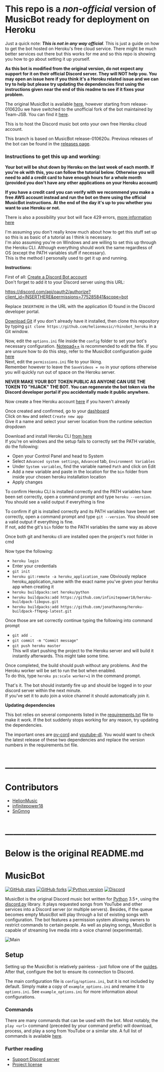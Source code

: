 # This repo is a *non-official* version of MusicBot ready for deployment on Heroku

Just a quick note: ***This is not in any way official***. This is just a guide on how to get the bot hosted on Heroku's free cloud service. There might be much better services out there but this works for me and so this repo is showing you how to go about setting it up yourself.

**As this bot is modified from the original version, do not expect any support for it on their official Discord server. They will NOT help you. You may open an issue here if you think it's a Heroku related issue and we can try to help but please try updating the dependencies first using the instructions given near the end of this readme to see if it fixes your problem.**

The original MusicBot is available [here](https://github.com/Just-Some-Bots/MusicBot), however starting from release-010620u we have switched to the unofficial fork of the bot maintained by Team-JSB. You can find it [here](https://github.com/Team-JSB/MusicBot).

This is to host the Discord music bot onto your own free Heroku cloud account.

This branch is based on MusicBot release-010620u. Previous releases of the bot can be found in the [releases page](https://github.com/helionmusic/rhinobot_heroku/releases).

### Instructions to get this up and working:
**Your bot will be shut down by Heroku on the last week of each month. If you're ok with this, you can follow the tutorial below. Otherwise you will need to add a credit card to have enough hours for a whole month (provided you don't have any other applications on your Heroku account)**

**If you have a credit card you can verify with we recommend you make a free AWS account instead and run the bot on there using the official MusicBot instructions. At the end of the day it's up to you whether you want to use Heroku or not.**

There is also a possibility your bot will face 429 errors, [more information here](https://github.com/helionmusic/rhinobot_heroku/issues/31)

I'm assuming you don't really know much about how to get this stuff set up so this is as basic of a tutorial as I think is necessary.  
I'm also assuming you're on Windows and are willing to set this up through the Heroku CLI. Although everything should work the same regardless of OS (except the PATH variables stuff if necessary).  
This is the method I personally used to get it up and running.

**Instructions:**

First of all: [Create a Discord Bot account](https://discord.com/developers)  
Don't forget to add it to your Discord server using this URL:

https://discord.com/api/oauth2/authorize?client_id=INSERTHERE&permissions=775285841&scope=bot

Replace `INSERTHERE` in the URL with the application ID found in the Discord developer portal.
  
[Download Git](https://git-scm.com/) if you don't already have it installed, then clone this repository by typing `git clone https://github.com/helionmusic/rhinobot_heroku` in a Git window.


Now, edit the `options.ini` file inside the `config` folder to set your bot's necessary configuration. [Notepad++](https://notepad-plus-plus.org/downloads/) is recommended to edit the file. 
If you are unsure how to do this step, refer to the MusicBot configuration guide [here](https://team-jsb.github.io/MusicBot/using/configuration/)  
Next, edit the `permissions.ini` file to your liking.  
Remember however to leave the `SaveVideos = no` in your options otherwise you will quickly run out of space on the Heroku server.

**NEVER MAKE YOUR BOT TOKEN PUBLIC AS ANYONE CAN USE THE TOKEN TO "HIJACK" THE BOT. You can regenerate the bot token via the Discord developer portal if you accidentally made it public anywhere.**


Now create a free Heroku account [here](https://www.heroku.com/) if you haven't already

Once created and confirmed, go to your [dashboard](https://dashboard.heroku.com/apps)  
Click on `New` and select `Create new app`  
Give it a name and select your server location from the runtime selection dropdown

Download and install Heroku CLI [from here](https://devcenter.heroku.com/articles/heroku-cli)  
If you're on windows and the setup fails to correctly set the PATH variable, do the following:  
* Open your Control Panel and head to System  
* Select `Advanced system settings`, `Advanced` tab, `Environment Variables`  
* Under `System variables`, find the variable named `Path` and click on Edit  
* Add a new variable and paste in the location for the `bin` folder from inside your chosen heroku installation location  
* Apply changes  

To confirm Heroku CLI is installed correctly and the PATH variables have been set correctly, open a command prompt and type `heroku --version`. You should see a valid output if everything is fine


To confirm if git is installed correctly and its PATH variables have been set correctly, open a command prompt and type `git --version`. You should see a valid output if everything is fine.  
If not, add the git's `bin` folder to the PATH variables the same way as above  

  
Once both git and heroku cli are installed open the project's root folder in cmd

Now type the following:  
* ``heroku login``  
* Enter your credentials  
* ``git init``  
* ``heroku git:remote -a heroku_application_name`` Obviously replace heroku_application_name with the exact name you've given your heroku app when creating it  
* ``heroku buildpacks:set heroku/python``  
* ``heroku buildpacks:add https://github.com/infinitepower18/heroku-buildpack-libopus.git``  
* ``heroku buildpacks:add https://github.com/jonathanong/heroku-buildpack-ffmpeg-latest.git``    

Once those are set correctly continue typing the following into command prompt  
* ``git add .``  
* ``git commit -m "Commit message"``  
* ``git push heroku master``  
This will start pushing the project to the Heroku server and will build it instantly afterwards. This might take some time.

Once completed, the build should push without any problems. And the Heroku worker will be set to run the bot when enabled.  
To do this, type ``heroku ps:scale worker=1`` in the command prompt.

That's it. The bot should instantly fire up and should be logged in to your discord server within the next minute.  
If you've set it to auto join a voice channel it should automatically join it.

**Updating dependencies**

This bot relies on several components listed in the [requirements.txt](https://github.com/helionmusic/rhinobot_heroku/blob/master/requirements.txt) file to make it work. If the bot suddenly stops working for any reason, try updating the dependencies.

The important ones are [py-cord](https://github.com/Pycord-Development/pycord/releases) and [youtube-dl](https://github.com/ytdl-org/youtube-dl/releases). You would want to check the latest release of these two dependencies and replace the version numbers in the requirements.txt file.

# _____________________________________
# Contributors

* [HelionMusic](https://github.com/helionmusic)
* [infinitepower18](https://github.com/infinitepower18)
* [SnGmng](https://github.com/SnGmng)



# _____________________________________ 
# Below is the original README.md 

# MusicBot

[![GitHub stars](https://img.shields.io/github/stars/Team-JSB/MusicBot.svg)](https://github.com/Team-JSB/MusicBot/stargazers)
[![GitHub forks](https://img.shields.io/github/forks/Team-JSB/MusicBot.svg)](https://github.com/Team-JSB/MusicBot/network)
[![Python version](https://img.shields.io/badge/python-3.5%2C%203.6%2C%203.7-blue.svg)](https://python.org)
[![Discord](https://discordapp.com/api/guilds/129489631539494912/widget.png?style=shield)](https://discord.gg/bots)

MusicBot is the original Discord music bot written for [Python](https://www.python.org "Python homepage") 3.5+, using the [discord.py](https://github.com/Rapptz/discord.py) library. It plays requested songs from YouTube and other services into a Discord server (or multiple servers). Besides, if the queue becomes empty MusicBot will play through a list of existing songs with configuration. The bot features a permission system allowing owners to restrict commands to certain people. As well as playing songs, MusicBot is capable of streaming live media into a voice channel (experimental).

![Main](https://i.imgur.com/FWcHtcS.png)

## Setup

Setting up the MusicBot is relatively painless - just follow one of the [guides](https://team-jsb.github.io/MusicBot/). After that, configure the bot to ensure its connection to Discord.

The main configuration file is `config/options.ini`, but it is not included by default. Simply make a copy of `example_options.ini` and rename it to `options.ini`. See `example_options.ini` for more information about configurations.

### Commands

There are many commands that can be used with the bot. Most notably, the `play <url>` command (preceded by your command prefix) will download, process, and play a song from YouTube or a similar site. A full list of commands is available [here](https://team-jsb.github.io/MusicBot/using/commands/ "Commands").

### Further reading

* [Support Discord server](https://discord.gg/bots)
* [Project license](LICENSE)

